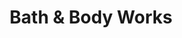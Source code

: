 ---
title: "Bath & Body Works"
url: /saint-bruno-de-montarville/bath-and-body-works/
shop: beauty
---